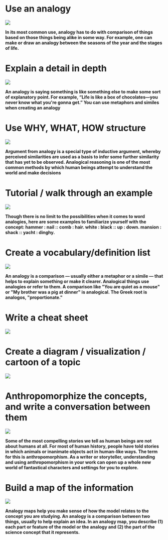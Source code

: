 # Use an analogy

![](https://7esl.com/wp-content/uploads/2020/01/What-is-Analogy-1.jpg)

**In its most common use, analogy has to do with comparison of things based on those things being alike in some way. For example, one can make or draw an analogy between the seasons of the year and the stages of life.**

# Explain a detail in depth

![](https://slideplayer.com/slide/16652763/96/images/18/So+what+do+you+think+Does+Analogy+offer+a+way+of+giving+religious+language+meaning+Do+its+strengths+outweigh+its+weaknesses.jpg)

**An analogy is saying something is like something else to make some sort of explanatory point. For example, “Life is like a box of chocolates—you never know what you're gonna get.” You can use metaphors and similes when creating an analogy**

# Use WHY, WHAT, HOW structure
![](https://slidetodoc.com/presentation_image/0b8f3e312dede7b74dbdd2298e01f9dd/image-16.jpg)

**Argument from analogy is a special type of inductive argument, whereby perceived similarities are used as a basis to infer some further similarity that has yet to be observed. Analogical reasoning is one of the most common methods by which human beings attempt to understand the world and make decisions**

# Tutorial / walk through an example

![](https://i.ytimg.com/vi/YwJHC0ccu_g/hqdefault.jpg)

**Though there is no limit to the possibilities when it comes to word analogies, here are some examples to familiarize yourself with the concept: hammer : nail :: comb : hair. white : black :: up : down. mansion : shack :: yacht : dinghy.**

# Create a vocabulary/definition list
![](https://teacherthrive.com/wp-content/uploads/2017/11/Slide02.png)

**An analogy is a comparison — usually either a metaphor or a simile — that helps to explain something or make it clearer. Analogical things use analogies or refer to them. A comparison like "You are quiet as a mouse" or "My brother was a pig at dinner" is analogical. The Greek root is analogos, "proportionate."**

# Write a cheat sheet

![](https://i.pinimg.com/originals/d6/a8/f1/d6a8f16a8a1e2c2e21bde055e9981b99.jpg)

# Create a diagram / visualization / cartoon of a topic
![](https://i.pinimg.com/originals/f4/20/59/f42059e9e2174900dccf1e5e94355f97.gif)

# Anthropomorphize the concepts, and write a conversation between them

![](https://www.researchgate.net/profile/Gabriella-Airenti/publication/336698865/figure/fig7/AS:816426864615440@1571662741114/Inclusive-bio-psychosocial-integration-of-the-factors-related-to-anthropomorphizing-in_Q320.jpg)

**Some of the most compelling stories we tell as human beings are not about humans at all. For most of human history, people have told stories in which animals or inanimate objects act in human-like ways. The term for this is anthropomorphism. As a writer or storyteller, understanding and using anthropomorphism in your work can open up a whole new world of fantastical characters and settings for you to explore.**

# Build a map of the information

![](https://www.researchgate.net/profile/Simone-Barbosa/publication/221615248/figure/fig1/AS:670713409204265@1536921946990/Example-of-analogy-mapping.png)

**Analogy maps help you make sense of how the model relates to the concept you are studying. An analogy is a comparison between two things, usually to help explain an idea. In an analogy map, you describe (1) each part or feature of the model or the analogy and (2) the part of the science concept that it represents.**

